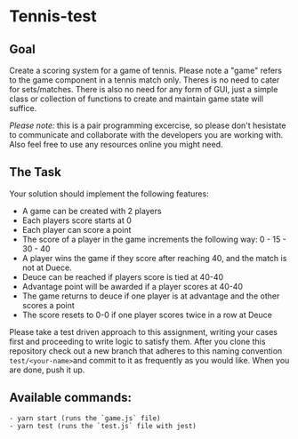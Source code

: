 # Tennis-test

## Goal 

Create a scoring system for a game of tennis. Please note a "game" refers to the game component in a tennis match only. Theres is no need to cater for sets/matches. There is also no need for any form of GUI, just a simple class or collection of functions to create and maintain game state will suffice.

*Please note:* this is a pair programming excercise, so please don't hesistate to communicate and collaborate with the developers you are working with. Also feel free to use any resources online you might need. 

## The Task

Your solution should implement the following features:

- A game can be created with 2 players
- Each players score starts at 0
- Each player can score a point
- The score of a player in the game increments the following way: 0 - 15 - 30 - 40
- A player wins the game if they score after reaching 40, and the match is not at Duece.
- Deuce can be reached if players score is tied at 40-40
- Advantage point will be awarded if a player scores at 40-40
- The game returns to deuce if one player is at advantage and the other scores a point
- The score resets to 0-0 if one player scores twice in a row at Deuce

Please take a test driven approach to this assignment, writing your cases first and proceeding to write logic to satisfy them. After you clone this repository check out a new branch that adheres to this naming convention `test/<your-name>`and commit to it as frequently as you would like. When you are done, push it up.

## Available commands:
    - yarn start (runs the `game.js` file)
    - yarn test (runs the `test.js` file with jest)
